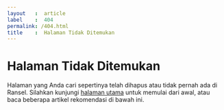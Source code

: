 ```yaml
---
layout   :  article
label    :  404
permalink: /404.html
title    :  Halaman Tidak Ditemukan
---
```


# Halaman Tidak Ditemukan

Halaman yang Anda cari sepertinya telah dihapus atau tidak pernah ada di Ransel. Silahkan kunjungi <a href="http://tertanda.com" title="Halaman Utama Ransel">halaman utama</a> untuk memulai dari awal, atau baca beberapa artikel rekomendasi di bawah ini.